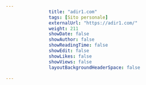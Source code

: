 ---
                title: "adir1.com"
                tags: [Sito personale]
                externalUrl: "https://adir1.com/"
                weight: 211
                showDate: false
                showAuthor: false
                showReadingTime: false
                showEdit: false
                showLikes: false
                showViews: false
                layoutBackgroundHeaderSpace: false
                ---

